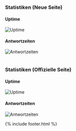 ---
---

<h3>
  Statistiken (Neue Seite)
</h3>
<div class="row">
  <div class="col-lg-4">
    <h4>
      Uptime
    </h4>
    <!--img src="http://share.pingdom.com/banners/cc86f6d0" alt="Uptime"-->
    <img src="https://github-camo.global.ssl.fastly.net/3e475fc0f500f4e7b2d70fa36f1f8ea076f48180/687474703a2f2f73686172652e70696e67646f6d2e636f6d2f62616e6e6572732f6363383666366430" alt="Uptime">
    <br>
  </div>
  <div class="col-lg-4">
    <h4>
      Antwortzeiten
    </h4>
    <!--img src="http://share.pingdom.com/banners/0d21e7b1" alt="Antwortzeiten"-->
    <img src="https://github-camo.global.ssl.fastly.net/82a3f296076a3047570e24e413e91d6920900062/687474703a2f2f73686172652e70696e67646f6d2e636f6d2f62616e6e6572732f3064323165376231" alt="Antwortzeiten">
    <br>
  </div>
</div>
<br />
<h3>
  Statistiken (Offizielle Seite)
</h3>
<div class="row">
  <div class="col-lg-4">
    <h4>
      Uptime
    </h4>
    <!--img src="http://share.pingdom.com/banners/946f5f99" alt="Uptime"-->
    <img src="https://github-camo.global.ssl.fastly.net/5884a26611ed48f214ab31cba11d37194bcb88d7/687474703a2f2f73686172652e70696e67646f6d2e636f6d2f62616e6e6572732f3934366635663939" alt="Uptime">
    <br>
  </div>
  <div class="col-lg-4">
    <h4>
      Antwortzeiten
    </h4>
    <!--img src="http://share.pingdom.com/banners/14d984fa" alt="Antwortzeiten"-->
    <img src="https://github-camo.global.ssl.fastly.net/ca6ccf38540955c8c773cebde03b14dea12567d2/687474703a2f2f73686172652e70696e67646f6d2e636f6d2f62616e6e6572732f3134643938346661" alt="Antwortzeiten">
    <br>
  </div>
</div>

{% include footer.html %}
